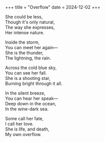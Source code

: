 +++
title = "Overflow"
date = 2024-12-02
+++

She could be less,  
Though it's only natural,  
The way she expresses,  
Her intense nature.

Inside the storm,  
You can meet her again—  
She is the thunder,  
The lightning, the rain.

Across the cold blue sky,  
You can see her fall.  
She is a shooting star,  
Burning bright through it all.

In the silent breeze,  
You can hear her speak—  
Deep down in the ocean,  
In the wine-dark sea.

Some call her fate,  
I call her love.  
She is life, and death,  
My own overflow.
